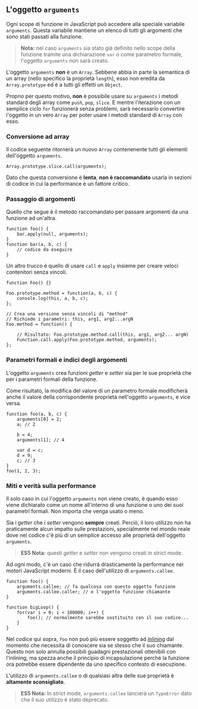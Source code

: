## L'oggetto `arguments`

Ogni scope di funzione in JavaScript può accedere alla speciale variabile
`arguments`. Questa variabile mantiene un elenco di tutti gli argomenti
che sono stati passati alla funzione.

> **Nota:** nel caso `arguments` sia stato già definito nello scope della
> funzione tramite una dichiarazione `var` o come parametro formale,
> l'oggetto `arguments` non sarà creato.

L'oggetto `arguments` **non** è un `Array`. Sebbene abbia in parte la
semantica di un array (nello specifico la proprietà `length`), esso non
eredita da `Array.prototype` ed è a tutti gli effetti un `Object`.

Proprio per questo motivo, **non** è possibile usare su `arguments` i metodi
standard degli array come `push`, `pop`, `slice`. E mentre l'iterazione con
un semplice ciclo `for` funzionerà senza problemi, sarà necessario convertire
l'oggetto in un vero `Array` per poter usare i metodi standard di `Array` con
esso.

### Conversione ad array

Il codice seguente ritornerà un nuovo `Array` contenenente tutti gli elementi
dell'oggetto `arguments`.

    Array.prototype.slice.call(arguments);

Dato che questa conversione è **lenta**, **non è raccomandato** usarla in sezioni
di codice in cui la performance è un fattore critico.

### Passaggio di argomenti

Quello che segue è il metodo raccomandato per passare argomenti da una funzione
ad un'altra.

    function foo() {
        bar.apply(null, arguments);
    }
    function bar(a, b, c) {
        // codice da eseguire
    }

Un altro trucco è quello di usare `call` e `apply` insieme per creare veloci
contenitori senza vincoli.

    function Foo() {}

    Foo.prototype.method = function(a, b, c) {
        console.log(this, a, b, c);
    };

    // Crea una versione senza vincoli di "method"
    // Richiede i parametri: this, arg1, arg2...argN
    Foo.method = function() {

        // Risultato: Foo.prototype.method.call(this, arg1, arg2... argN)
        Function.call.apply(Foo.prototype.method, arguments);
    };


### Parametri formali e indici degli argomenti

L'oggetto `arguments` crea funzioni *getter* e *setter* sia per le sue
proprietà che per i parametri formali della funzione.

Come risultato, la modifica del valore di un parametro formale modificherà
anche il valore della corrispondente proprietà nell'oggetto `arguments`, e
vice versa.

    function foo(a, b, c) {
        arguments[0] = 2;
        a; // 2

        b = 4;
        arguments[1]; // 4

        var d = c;
        d = 9;
        c; // 3
    }
    foo(1, 2, 3);

### Miti e verità sulla performance

Il solo caso in cui l'oggetto `arguments` non viene creato, è quando esso
viene dichiarato come un nome all'interno di una funzione o uno dei suoi
parametri formali. Non importa che venga usato o meno.

Sia i *getter* che i *setter* vengono **sempre** creati. Perciò, il loro
utilizzo non ha praticamente alcun impatto sulle prestazioni, specialmente
nel mondo reale dove nel codice c'è più di un semplice accesso alle proprietà
dell'oggetto `arguments`.

> **ES5 Nota:** questi *getter* e *setter* non vengono creati in strict mode.

Ad ogni modo, c'è un caso che ridurrà drasticamente la performance nei motori
JavaScript moderni. &Egrave; il caso dell'utilizzo di `arguments.callee`.

    function foo() {
        arguments.callee; // fa qualcosa con questo oggetto funzione
        arguments.callee.caller; // e l'oggetto funzione chiamante
    }

    function bigLoop() {
        for(var i = 0; i < 100000; i++) {
            foo(); // normalmente sarebbe sostituito con il suo codice...
        }
    }

Nel codice qui sopra, `foo` non può più essere soggetto ad [inlining][1]
dal momento che necessita di conoscere sia se stesso che il suo chiamante.
Questo non solo annulla possibili guadagni prestazionali ottenibili con
l'inlining, ma spezza anche il principio di incapsulazione perché la funzione
ora potrebbe essere dipendente da uno specifico contesto di esecuzione.

L'utilizzo di `arguments.callee` o di qualsiasi altra delle sue proprietà
è **altamente sconsigliato**.

> **ES5 Nota:** In strict mode, `arguments.callee` lancierà un `TypeError`
> dato che il suo utilizzo è stato deprecato.

[1]: http://en.wikipedia.org/wiki/Inlining


